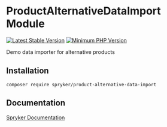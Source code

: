 # ProductAlternativeDataImport Module
[![Latest Stable Version](https://poser.pugx.org/spryker/product-alternative-data-import/v/stable.svg)](https://packagist.org/packages/spryker/product-alternative-data-import)
[![Minimum PHP Version](https://img.shields.io/badge/php-%3E%3D%208.2-8892BF.svg)](https://php.net/)

Demo data importer for alternative products

## Installation

```
composer require spryker/product-alternative-data-import
```

## Documentation

[Spryker Documentation](https://docs.spryker.com)
